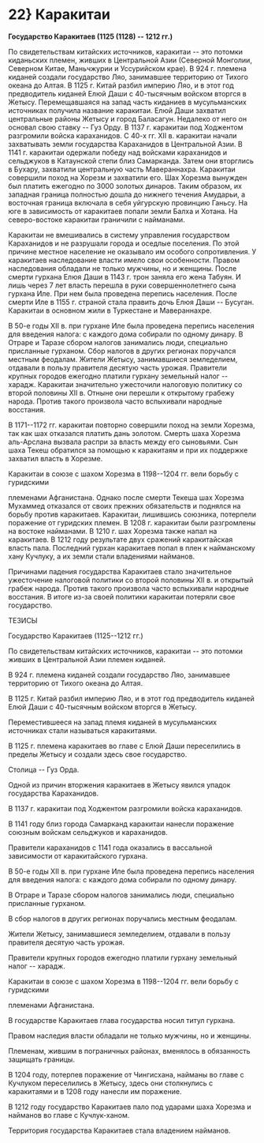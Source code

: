 # 22} Каракитаи

**Государство Каракитаев (1125 (1128) -- 1212 гг.)**

По свидетельствам китайских источников, каракитаи -- это потомки киданьских племен, живших в Центральной Азии (Северной Монголии, Северном Китае, Маньчжурии и Уссурийском крае). В 924 г. племена киданей создали государство Ляо, занимавшее территорию от Тихого океана до Алтая. В 1125 г. Китай разбил империю Ляо, и в этот год предводитель киданей Елюй Даши с 40-тысячным войском вторгся в Жетысу. Перемещавшаяся на запад часть киданиев в мусульманских источниках получила название каракитаи. Елюй Даши захватил центральные районы Жетысу и город Баласагун. Недалеко от него он основал свою ставку -- Гуз Орду. В 1137 г. каракитаи под Ходжентом разгромили войска караханидов. С 40-х гг. XII в. каракитаи начали захватывать земли государства Караханидов в Центральной Азии. В 1141 г. каракитаи одержали победу над войсками караханидов и сельджуков в Катаунской степи близ Самарканда. Затем они вторглись в Бухару, захватили центральную часть Мавераннахра. Каракитаи совершили поход на Хорезм и захватили его. Шах Хорезма вынужден был платить ежегодно по 3000 золотых динаров. Таким образом, их западная граница полностью дошла до нижнего течения Амударьи, а восточная граница включала в себя уйгурскую провинцию Ганьсу. На юге в зависимость от каракитаев попали земли Балха и Хотана. На северо-востоке каракитаи граничили с найманами.

Каракитаи не вмешивались в систему управления государством Караханидов и не разрушали города и оседлые поселения. По этой причине местное население не оказывало им особого сопротивления. У каракитаев наследование власти имело свои особенности. Правом наследования обладали не только мужчины, но и женщины. После смерти гурхана Елюя Даши в 1143 г. трон заняла его жена Табуян. И лишь через 7 лет власть перешла в руки совершеннолетнего сына гурхана Иле. При нем была проведена перепись населения. После смерти Иле в 1155 г. страной стала править дочь Елюя Даши -- Бусуган. Каракитаи в основном жили в Туркестане и Мавераннахре.

В 50-е годы XII в. при гурхане Иле была проведена перепись населения для введения налога: с каждого дома собирали по одному динару. В Отраре и Таразе сбором налогов занимались люди, специально присланные гурханом. Сбор налогов в других регионах поручался местным феодалам. Жители Жетысу, занимавшиеся земледелием, отдавали в пользу правителя десятую часть урожая. Правители крупных городов ежегодно платили гурхану земельный налог -- харадж. Каракитаи значительно ужесточили налоговую политику со второй половины XII в. Отныне они перешли к открытому грабежу народа. Против такого произвола часто вспыхивали народные восстания.

В 1171--1172 гг. каракитаи повторно совершили поход на земли Хорезма, так как шах отказался платить дань золотом. Смерть шаха Хорезма аль-Арслана вызвала распри за власть между его сыновьями. Сын шаха Текеш обратился за помощью к каракитаям и при их поддержке захватил власть в Хорезме.

Каракитаи в союзе с шахом Хорезма в 1198--1204 гг. вели борьбу с гуридскими

племенами Афганистана. Однако после смерти Текеша шах Хорезма Мухаммед отказался от своих прежних обязательств и поднялся на борьбу против каракитаев. Каракитаи, лишившись союзника, потерпели поражение от гуридских племен. В 1208 г. каракитаи были разгромлены на востоке найманами. В 1210 г. шах Хорезма также напал на каракитаев. В 1212 году результате двух сражений каракитайская власть пала. Последний гурхан каракитаев попал в плен к найманскому хану Кучлуку, а их земли стали владениями найманов.

Причинами падения государства Каракитаев стало значительное ужесточение налоговой политики со второй половины XII в. и открытый грабеж народа. Против такого произвола часто вспыхивали народные восстания. В итоге из-за своей политики каракитаи потеряли свое государство.

ТЕЗИСЫ

Государство Каракитаев (1125--1212 гг.)

По свидетельствам китайских источников, каракитаи -- это потомки живших в Центральной Азии племен киданей.

В 924 г. племена киданей создали государство Ляо, занимавшее территорию от Тихого океана до Алтая.

В 1125 г. Китай разбил империю Ляо, и в этот год предводитель киданей Елюй Даши с 40-тысячным войском вторгся в Жетысу.

Переместившееся на запад племя киданей в мусульманских источниках стали называться каракитаями.

В 1125 г. племена каракитаев во главе с Елюй Даши переселились в пределы Жетысу и создали здесь свое государство.

Столица -- Гуз Орда.

Одной из причин вторжения каракитаев в Жетысу явился упадок государства Караханидов.

В 1137 г. каракитаи под Ходжентом разгромили войска караханидов.

В 1141 году близ города Самарканд каракитаи нанесли поражение союзным войскам сельджуков и караханидов.

Правители караханидов с 1141 года оказались в вассальной зависимости от каракитайского гурхана.

В 50-е годы XII в. при гурхане Иле была проведена перепись населения для введения налога: с каждого дома собирали по одному динару.

В Отраре и Таразе сбором налогов занимались люди, специально присланные гурханом.

В сбор налогов в других регионах поручались местным феодалам.

Жители Жетысу, занимавшиеся земледелием, отдавали в пользу правителя десятую часть урожая.

Правители крупных городов ежегодно платили гурхану земельный налог -- харадж.

Каракитаи в союзе с шахом Хорезма в 1198--1204 гг. вели борьбу с гуридскими

племенами Афганистана.

В государстве Каракитаев глава государства носил титул гурхана.

Правом наследия власти обладали не только мужчины, но и женщины.

Племенам, жившим в пограничных районах, вменялось в обязанность защищать границы.

В 1204 году, потерпев поражение от Чингисхана, найманы во главе с Кучлуком переселились в Жетысу, здесь они столкнулись с каракитаями и в 1208 году нанесли им поражение.

В 1212 году государство Каракитаев пало под ударами шаха Хорезма и найманов во главе с Кучлук-ханом.

Территория государства Каракитаев стала владением найманов.

